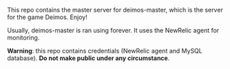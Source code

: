 This repo contains the master server for deimos-master, which is the server for the game Deimos. Enjoy!

Usually, deimos-master is ran using forever. It uses the NewRelic agent for monitoring.

**Warning**: this repo contains credentials (NewRelic agent and MySQL database). **Do not make public under any circumstance**. 